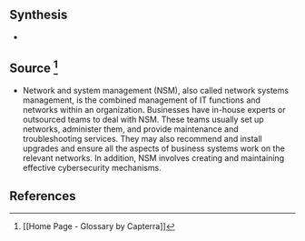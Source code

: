 ## Synthesis
- 
## Source [^1]
- Network and system management (NSM), also called network systems management, is the combined management of IT functions and networks within an organization. Businesses have in-house experts or outsourced teams to deal with NSM. These teams usually set up networks, administer them, and provide maintenance and troubleshooting services. They may also recommend and install upgrades and ensure all the aspects of business systems work on the relevant networks. In addition, NSM involves creating and maintaining effective cybersecurity mechanisms.
## References

[^1]: [[Home Page - Glossary by Capterra]]